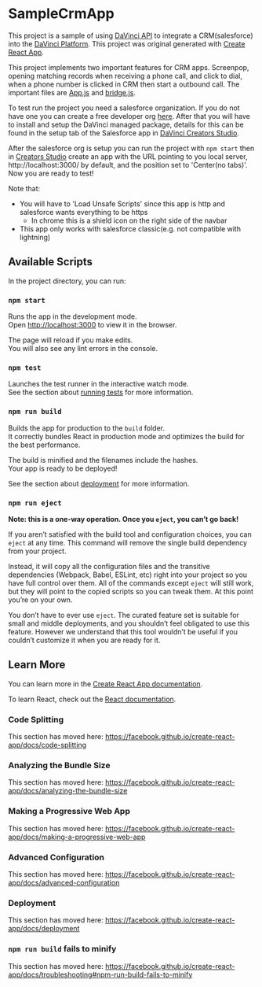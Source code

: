 # SampleCrmApp

This project is a sample of using [DaVinci API](https://apidocs.contactcanvas.com/) to integrate a CRM(salesforce) into the [DaVinci Platform](https://www.contactcanvas.com/). This project was original generated with [Create React App](https://github.com/facebook/create-react-app).

This project implements two important features for CRM apps. Screenpop, opening matching records when receiving a phone call, and click to dial, when a phone number is clicked in CRM then start a outbound call. The important files are [App.js](src/App.js) and [bridge.js](public/bridge.js).

To test run the project you need a salesforce organization. If you do not have one you can create a free developer org [here](https://developer.salesforce.com/signup). After that you will have to install and setup the DaVinci managed package, details for this can be found in the setup tab of the Salesforce app in [DaVinci Creators Studio](https://studio.contactcanvas.com).

After the salesforce org is setup you can run the project with `npm start` then in [Creators Studio](https://studio.contactcanvas.com) create an app with the URL pointing to you local server, http://localhost:3000/ by default, and the position set to 'Center(no tabs)'. Now you are ready to test!

Note that:
- You will have to 'Load Unsafe Scripts' since this app is http and salesforce wants everything to be https
    - In chrome this is a shield icon on the right side of the navbar
- This app only works with salesforce classic(e.g. not compatible with lightning)


## Available Scripts

In the project directory, you can run:

### `npm start`

Runs the app in the development mode.<br>
Open [http://localhost:3000](http://localhost:3000) to view it in the browser.

The page will reload if you make edits.<br>
You will also see any lint errors in the console.

### `npm test`

Launches the test runner in the interactive watch mode.<br>
See the section about [running tests](https://facebook.github.io/create-react-app/docs/running-tests) for more information.

### `npm run build`

Builds the app for production to the `build` folder.<br>
It correctly bundles React in production mode and optimizes the build for the best performance.

The build is minified and the filenames include the hashes.<br>
Your app is ready to be deployed!

See the section about [deployment](https://facebook.github.io/create-react-app/docs/deployment) for more information.

### `npm run eject`

**Note: this is a one-way operation. Once you `eject`, you can’t go back!**

If you aren’t satisfied with the build tool and configuration choices, you can `eject` at any time. This command will remove the single build dependency from your project.

Instead, it will copy all the configuration files and the transitive dependencies (Webpack, Babel, ESLint, etc) right into your project so you have full control over them. All of the commands except `eject` will still work, but they will point to the copied scripts so you can tweak them. At this point you’re on your own.

You don’t have to ever use `eject`. The curated feature set is suitable for small and middle deployments, and you shouldn’t feel obligated to use this feature. However we understand that this tool wouldn’t be useful if you couldn’t customize it when you are ready for it.

## Learn More

You can learn more in the [Create React App documentation](https://facebook.github.io/create-react-app/docs/getting-started).

To learn React, check out the [React documentation](https://reactjs.org/).

### Code Splitting

This section has moved here: https://facebook.github.io/create-react-app/docs/code-splitting

### Analyzing the Bundle Size

This section has moved here: https://facebook.github.io/create-react-app/docs/analyzing-the-bundle-size

### Making a Progressive Web App

This section has moved here: https://facebook.github.io/create-react-app/docs/making-a-progressive-web-app

### Advanced Configuration

This section has moved here: https://facebook.github.io/create-react-app/docs/advanced-configuration

### Deployment

This section has moved here: https://facebook.github.io/create-react-app/docs/deployment

### `npm run build` fails to minify

This section has moved here: https://facebook.github.io/create-react-app/docs/troubleshooting#npm-run-build-fails-to-minify
